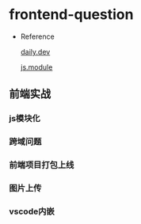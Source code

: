 # frontend-question

- Reference

  [daily.dev](https://daily.dev/)

  [js.module](https://blog.csdn.net/qq_63358859/article/details/140797114)
  
  
  
  







## 前端实战

### js模块化



















### 跨域问题















### 前端项目打包上线















### 图片上传















### vscode内嵌

















































